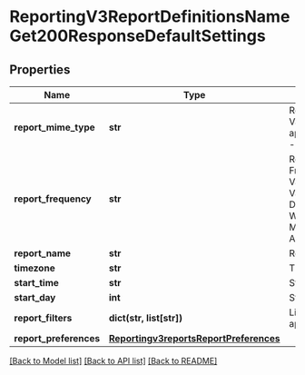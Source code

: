 # ReportingV3ReportDefinitionsNameGet200ResponseDefaultSettings

## Properties
Name | Type | Description | Notes
------------ | ------------- | ------------- | -------------
**report_mime_type** | **str** | Report Format Valid values:   - application/xml   - text/csv  | [optional] 
**report_frequency** | **str** | Report Frequency Value Valid Values:   - DAILY   - WEEKLY   - MONTHLY   - ADHOC  | [optional] 
**report_name** | **str** | Report Name | [optional] 
**timezone** | **str** | Time Zone | [optional] 
**start_time** | **str** | Start Time | [optional] 
**start_day** | **int** | Start Day | [optional] 
**report_filters** | **dict(str, list[str])** | List of filters to apply | [optional] 
**report_preferences** | [**Reportingv3reportsReportPreferences**](Reportingv3reportsReportPreferences.md) |  | [optional] 

[[Back to Model list]](../README.md#documentation-for-models) [[Back to API list]](../README.md#documentation-for-api-endpoints) [[Back to README]](../README.md)


